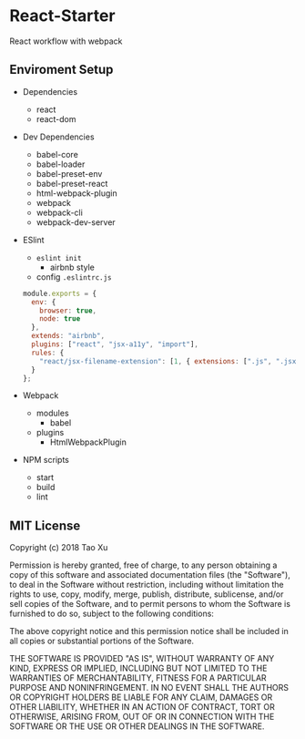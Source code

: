 # React-Starter

React workflow with webpack

## Enviroment Setup

- Dependencies
  - react
  - react-dom
- Dev Dependencies

  - babel-core
  - babel-loader
  - babel-preset-env
  - babel-preset-react
  - html-webpack-plugin
  - webpack
  - webpack-cli
  - webpack-dev-server

- ESlint

  - `eslint init`
    - airbnb style
  - config `.eslintrc.js`

  ```javascript
  module.exports = {
    env: {
      browser: true,
      node: true
    },
    extends: "airbnb",
    plugins: ["react", "jsx-a11y", "import"],
    rules: {
      "react/jsx-filename-extension": [1, { extensions: [".js", ".jsx"] }]
    }
  };
  ```

- Webpack

  - modules
    - babel
  - plugins
    - HtmlWebpackPlugin

- NPM scripts
  - start
  - build
  - lint

## MIT License

Copyright (c) 2018 Tao Xu

Permission is hereby granted, free of charge, to any person obtaining a copy
of this software and associated documentation files (the "Software"), to deal
in the Software without restriction, including without limitation the rights
to use, copy, modify, merge, publish, distribute, sublicense, and/or sell
copies of the Software, and to permit persons to whom the Software is
furnished to do so, subject to the following conditions:

The above copyright notice and this permission notice shall be included in all
copies or substantial portions of the Software.

THE SOFTWARE IS PROVIDED "AS IS", WITHOUT WARRANTY OF ANY KIND, EXPRESS OR
IMPLIED, INCLUDING BUT NOT LIMITED TO THE WARRANTIES OF MERCHANTABILITY,
FITNESS FOR A PARTICULAR PURPOSE AND NONINFRINGEMENT. IN NO EVENT SHALL THE
AUTHORS OR COPYRIGHT HOLDERS BE LIABLE FOR ANY CLAIM, DAMAGES OR OTHER
LIABILITY, WHETHER IN AN ACTION OF CONTRACT, TORT OR OTHERWISE, ARISING FROM,
OUT OF OR IN CONNECTION WITH THE SOFTWARE OR THE USE OR OTHER DEALINGS IN THE
SOFTWARE.
